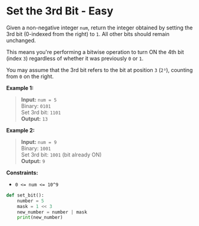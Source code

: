# Set the 3rd Bit - Easy

Given a non-negative integer `num`, return the integer obtained by setting the 3rd bit (0-indexed from the right) to `1`. All other bits should remain unchanged.

This means you're performing a bitwise operation to turn ON the 4th bit (index `3`) regardless of whether it was previously `0` or `1`.

You may assume that the 3rd bit refers to the bit at position `3` (`2³`), counting from `0` on the right.

**Example 1:**

> **Input:** `num = 5`  
> Binary: `0101`  
> Set 3rd bit: `1101`  
> **Output:** `13`

**Example 2:**

> **Input:** `num = 9`  
> Binary: `1001`  
> Set 3rd bit: `1001` (bit already ON)  
> **Output:** `9`

**Constraints:**

- `0 <= num <= 10^9`

```Python
def set_bit():
    number = 5            
    mask = 1 << 3     
    new_number = number | mask 
    print(new_number)
```